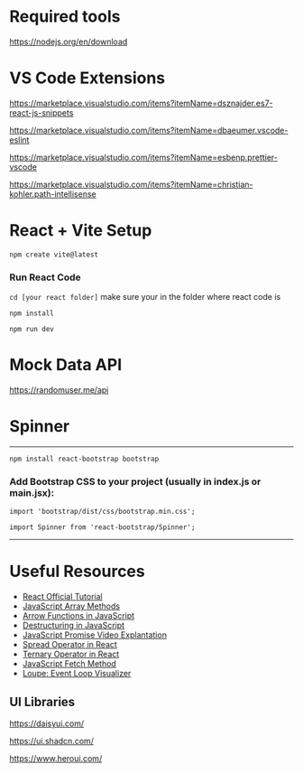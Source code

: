 # Required tools 
https://nodejs.org/en/download

# VS Code Extensions
https://marketplace.visualstudio.com/items?itemName=dsznajder.es7-react-js-snippets

https://marketplace.visualstudio.com/items?itemName=dbaeumer.vscode-eslint

https://marketplace.visualstudio.com/items?itemName=esbenp.prettier-vscode

https://marketplace.visualstudio.com/items?itemName=christian-kohler.path-intellisense

# React + Vite Setup

`npm create vite@latest`

### Run React Code

`cd [your react folder]` make sure your in the folder where react code is

`npm install`

`npm run dev`

# Mock Data API
https://randomuser.me/api

# Spinner
---

`npm install react-bootstrap bootstrap`

### Add Bootstrap CSS to your project (usually in index.js or main.jsx):

`import 'bootstrap/dist/css/bootstrap.min.css';`

`import Spinner from 'react-bootstrap/Spinner';`

---
# Useful Resources
- [React Official Tutorial](https://react.dev/learn)
- [JavaScript Array Methods](https://www.w3schools.com/jsref/jsref_obj_array.asp) 
- [Arrow Functions in JavaScript](https://www.w3schools.com/js/js_arrow_function.asp)
- [Destructuring in JavaScript](https://www.w3schools.com/js/js_destructuring.asp) 
- [JavaScript Promise Video Explantation](https://youtu.be/DHvZLI7Db8E?si=MNVC3N2MvRJgtiJc)
- [Spread Operator in React](https://www.w3schools.com/react/react_es6_spread.asp)
- [Ternary Operator in React](https://www.w3schools.com/react/react_es6_ternary.asp)
- [JavaScript Fetch Method](https://www.geeksforgeeks.org/javascript/javascript-fetch-method/)
- [Loupe: Event Loop Visualizer](http://latentflip.com/loupe)

## UI Libraries 
https://daisyui.com/

https://ui.shadcn.com/

https://www.heroui.com/
